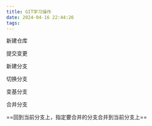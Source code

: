 ```yaml
---
title: GIT学习操作
date: 2024-04-16 22:44:26
tags: 
---
```


新建仓库

提交变更

新建分支

切换分支

变基分支

合并分支

==回到当前分支上，指定要合并的分支合并到当前分支上==
